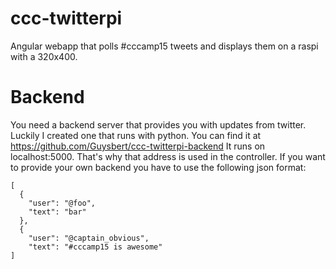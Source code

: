 # ccc-twitterpi
Angular webapp that polls #cccamp15 tweets and displays them on a raspi with a 320x400.

# Backend
You need a backend server that provides you with updates from twitter. Luckily I created one that runs with python. You can find it at https://github.com/Guysbert/ccc-twitterpi-backend
It runs on localhost:5000. That's why that address is used in the controller. If you want to provide your own backend you have to use the following json format:

    [
      {
        "user": "@foo",
        "text": "bar"
      },
      {
        "user": "@captain_obvious",
        "text": "#cccamp15 is awesome"
    ]
  
